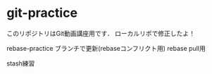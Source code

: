 # git-practice
このリポジトリはGit動画講座用です．
ローカルリポで修正したよ！　　

rebase-practice ブランチで更新(rebaseコンフリクト用)
rebase pull用

stash練習
